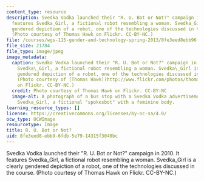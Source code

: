 ```yaml
---
content_type: resource
description: Svedka Vodka launched their "R. U. Bot or Not?" campaign in 2010. It
  features Svedka_Girl, a fictional robot resembling a woman. Svedka_Girl is a clearly
  gendered depiction of a robot, one of the technologies discussed in the course.
  (Photo courtesy of Thomas Hawk on Flickr. CC-BY-NC.)
file: /courses/wgs-115-gender-and-technology-spring-2013/8fe3eed8ebb96fdb5e7914315f3040bc_wgs-115s13.jpg
file_size: 21784
file_type: image/jpeg
image_metadata:
  caption: Svedka Vodka launched their "R. U. Bot or Not?" campaign in 2010. It features
    Svedka\_Girl, a fictional robot resembling a woman. Svedka\_Girl is a clearly
    gendered depiction of a robot, one of the technologies discussed in the course.
    (Photo courtesy of [Thomas Hawk](http://www.flickr.com/photos/thomashawk/9706507258/)
    on Flickr. CC-BY-NC.)
  credit: Photo courtesy of Thomas Hawk on Flickr. CC-BY-NC
  image-alt: A photograph of a bus stop with a Svedka Vodka advertisement featuring
    Svedka_Girl, a fictional "spokesbot" with a feminine body.
learning_resource_types: []
license: https://creativecommons.org/licenses/by-nc-sa/4.0/
ocw_type: OCWImage
resourcetype: Image
title: R. U. Bot or Not?
uid: 8fe3eed8-ebb9-6fdb-5e79-14315f3040bc
---
```

Svedka Vodka launched their "R. U. Bot or Not?" campaign in 2010. It features Svedka_Girl, a fictional robot resembling a woman. Svedka_Girl is a clearly gendered depiction of a robot, one of the technologies discussed in the course. (Photo courtesy of Thomas Hawk on Flickr. CC-BY-NC.)